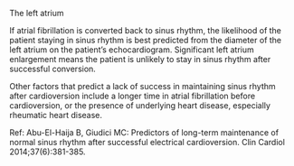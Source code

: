 The left atrium

If atrial fibrillation is converted back to sinus rhythm, the likelihood of the patient staying in sinus rhythm is best predicted from the diameter of the left atrium on the patient’s echocardiogram. Significant left atrium enlargement means the patient is unlikely to stay in sinus rhythm after successful conversion.

Other factors that predict a lack of success in maintaining sinus rhythm after cardioversion include a longer time in atrial fibrillation before cardioversion, or the presence of underlying heart disease, especially rheumatic heart disease.

Ref: Abu-El-Haija B, Giudici MC: Predictors of long-term maintenance of normal sinus rhythm after successful electrical cardioversion. Clin Cardiol 2014;37(6):381-385.